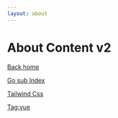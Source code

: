 ```yaml
---
layout: about
---
```


# About Content v2

[Back home](/)

[Go sub Index](./sub/index.md)

[Tailwind Css](./notes/nuxt-tailwind.md)

[Tag:vue](/tags/vue)
